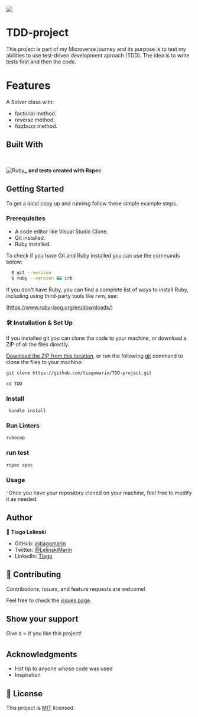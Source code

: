 ![](https://img.shields.io/badge/Microverse-blueviolet)
# TDD-project
This project is part of my Microverse journey and its purpose is to test my abilities to use test-driven development aproach (TDD). The idea is to write tests first and then the code.

# Features

A Solver class with:
- factorial method.
- reverse method.
- fizzbuzz method.

## Built With 

<br>

![Ruby](https://img.shields.io/badge/ruby-%23CC342D.svg?style=for-the-badge&logo=ruby&logoColor=white)**_** **and tests created with Rspec**

## Getting Started

To get a local copy up and running follow these simple example steps.

### Prerequisites

- A code editor like Visual Studio Clone.
- Git installed.
- Ruby installed.

To check if you have Git and Ruby installed you can use the commands below:

 ```sh
   $ git --version
   $ ruby --version && irb
   ```
If you don't have Ruby, you can find a complete list of ways to install Ruby, including using third-party tools like rvm, see:

(https://www.ruby-lang.org/en/downloads/)
### 🛠 Installation & Set Up

If you installed git you can clone the code to your machine, or download a ZIP of all the files directly.

[Download the ZIP from this location](https://github.com/tiagomarin/TDD-project/archive/refs/heads/development.zip), or run the following [git](https://git-scm.com/downloads) command to clone the files to your machine:

```bash
git clone https://github.com/tiagomarin/TDD-project.git
```
```
cd TDD
```
### Install

```
 bundle install
```

### Run Linters

```
rubocop
```

### run test

```
rspec spec
```
### Usage

-Once you have your repository cloned on your machine, feel free to modify it as needed.

## Author

👤 **Tiago Lelinski**

- GitHub: [@tiagomarin](https://github.com/tiagomarin)
- Twitter: [@LelinskiMarin](https://twitter.com/LelinskiMarin)
- LinkedIn: [Tiago](https://www.linkedin.com/in/tiago-lelinski-marin/)


## 🤝 Contributing

Contributions, issues, and feature requests are welcome!

Feel free to check the [issues page](../../issues/).

## Show your support

Give a ⭐️ if you like this project!

## Acknowledgments

- Hat tip to anyone whose code was used
- Inspiration

## 📝 License

This project is [MIT](./MIT.md) licensed.